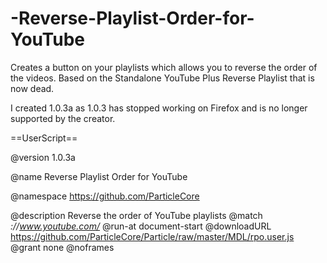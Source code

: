 # -Reverse-Playlist-Order-for-YouTube

Creates a button on your playlists which allows you to reverse the order of the videos.
Based on the Standalone YouTube Plus Reverse Playlist that is now dead.

I created 1.0.3a as 1.0.3 has stopped working on Firefox and is no longer supported by the creator.

==UserScript==

@version     1.0.3a

@name        Reverse Playlist Order for YouTube

@namespace   https://github.com/ParticleCore

@description Reverse the order of YouTube playlists
@match       *://www.youtube.com/*
@run-at      document-start
@downloadURL https://github.com/ParticleCore/Particle/raw/master/MDL/rpo.user.js
@grant       none
@noframes
